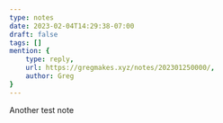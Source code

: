 ```yaml
---
type: notes
date: 2023-02-04T14:29:38-07:00
draft: false
tags: []
mention: { 
	type: reply,
	url: https://gregmakes.xyz/notes/202301250000/, 
	author: Greg
}
---
```


Another test note
